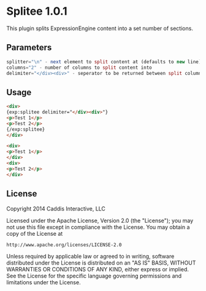 # Splitee 1.0.1

This plugin splits ExpressionEngine content into a set number of sections.

## Parameters

```php
splitter="\n" - next element to split content at (defaults to new line)
columns="2" - number of columns to split content into
delimiter="</div><div>" - seperator to be returned between split column paragraphs
```

## Usage

```html
<div>
{exp:splitee delimiter="</div><div>"}
<p>Test 1</p>
<p>Test 2</p>
{/exp:splitee}
</div>

<div>
<p>Test 1</p>
</div>
<div>
<p>Test 2</p>
</div>
```

## License

Copyright 2014 Caddis Interactive, LLC

Licensed under the Apache License, Version 2.0 (the "License");
you may not use this file except in compliance with the License.
You may obtain a copy of the License at

	http://www.apache.org/licenses/LICENSE-2.0

Unless required by applicable law or agreed to in writing, software
distributed under the License is distributed on an "AS IS" BASIS,
WITHOUT WARRANTIES OR CONDITIONS OF ANY KIND, either express or implied.
See the License for the specific language governing permissions and
limitations under the License.